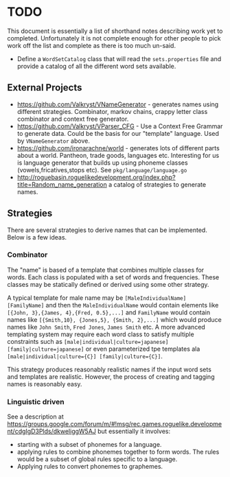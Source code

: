 # TODO

This document is essentially a list of shorthand notes describing work yet to completed.
Unfortunately it is not complete enough for other people to pick work off the list and
complete as there is too much un-said.

* Define a `WordSetCatalog` class that will read the `sets.properties` file and provide a catalog of
  all the different word sets available.

## External Projects

* https://github.com/Valkryst/VNameGenerator - generates names using different strategies. Combinator,
  markov chains, crappy letter class combinator and context free generator.
* https://github.com/Valkryst/VParser_CFG - Use a Context Free Grammar to generate data. Could be the
  basis for our "template" language. Used by `VNameGenerator` above.
* https://github.com/ironarachne/world - generates lots of different parts about a world.
  Pantheon, trade goods, languages etc. Interesting for us is language generator that builds
  up using phoneme classes (vowels,fricatives,stops etc). See `pkg/language/language.go`
* http://roguebasin.roguelikedevelopment.org/index.php?title=Random_name_generation a catalog of strategies
  to generate names.

## Strategies

There are several strategies to derive names that can be implemented. Below is a few ideas.

### Combinator

The "name" is based of a template that combines multiple classes for words. Each class is populated
with a set of words and frequencies. These classes may be statically defined or derived using some other
strategy.

A typical template for male name may be `[MaleIndividualName] [FamilyName]` and then the `MaleIndividualName`
would contain elements like `[{John, 3},{James, 4},{Fred, 0.5},...]` and `FamilyName` would contain names like
`[{Smith,10}, {Jones,5}, {Smith, 2},...]` which would produce names like `John Smith`, `Fred Jones`,
`James Smith` etc. A more advanced templating system may require each word class to satisfy multiple constraints
such as `[male|individual|culture=japanese] [family|culture=japanese]` or even parameterized tpe templates ala
`[male|individual|culture={C}] [family|culture={C}]`.

This strategy produces reasonably realistic names if the input word sets and templates are realistic. However, the
process of creating and tagging names is reasonably easy.

### Linguistic driven

See a description at https://groups.google.com/forum/m/#!msg/rec.games.roguelike.development/cdgIgD3Plds/dkweliggW5AJ
but essentially it involves:

* starting with a subset of phonemes for a language.
* applying rules to combine phonemes together to form words. The rules would be a subset of global rules
  specific to a language.
* Applying rules to convert phonemes to graphemes. 
